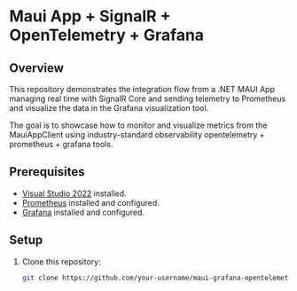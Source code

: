 # Maui App + SignalR + OpenTelemetry + Grafana

## Overview

This repository demonstrates the integration flow from a .NET MAUI App managing real time with SignalR Core and sending telemetry to Prometheus and visualize the data in the Grafana visualization tool. 

The goal is to showcase how to monitor and visualize metrics from the MauiAppClient using industry-standard observability opentelemetry + prometheus + grafana tools.

## Prerequisites

- [Visual Studio 2022](https://visualstudio.microsoft.com/vs/community/) installed.
- [Prometheus](https://prometheus.io/download/) installed and configured.
- [Grafana](https://prometheus.io/docs/tutorials/visualizing_metrics_using_grafana/) installed and configured.

## Setup

1. Clone this repository:

   ```bash
   git clone https://github.com/your-username/maui-grafana-opentelemetry-prometheus.git
